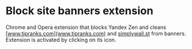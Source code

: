# Block site banners extension
Chrome and Opera extension that blocks Yandex Zen and cleans [www.tipranks.com](www.tipranks.com) and [simplywall.st](simplywall.st) from banners.
Extension is activated by clicking on its icon.
